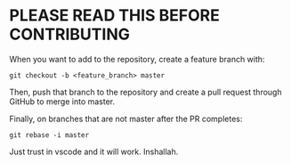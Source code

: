 # PLEASE READ THIS BEFORE CONTRIBUTING
When you want to add to the repository, create a feature branch with:
```
git checkout -b <feature_branch> master
```
Then, push that branch to the repository and create a pull request through GitHub to merge into master.

Finally, on branches that are not master after the PR completes:
```
git rebase -i master
```
Just trust in vscode and it will work. Inshallah.